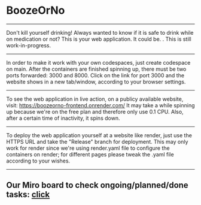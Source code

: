 # BoozeOrNo
------

Don't kill yourself drinking!
Always wanted to know if it is safe to drink while on medication or not?
This is your web application. It could be.
. 
This is still work-in-progress. 

-------

In order to make it work with your own codespaces, just create codespace on main. 
After the containers are finished spinning up, there must be two ports forwarded: 3000 and 8000.
Click on the link for port 3000 and the website shows in a new tab/window, according to your browser settings.

------------

To see the web application in live action, on a publicy available website, visit: https://boozeorno-frontend.onrender.com/
It may take a while spinning up because we're on the free plan and therefore only use 0.1 CPU. Also, after a certain time of inactivity, it spins down.

-----

To deploy the web application yourself at a website like render, just use the HTTPS URL and take the "Release" branch for deployment.
This may only work for render since we're using render.yaml file to configure the containers on render; for different pages please tweak the .yaml file according to your wishes.

---------
Our Miro board to check ongoing/planned/done tasks: [click
](https://miro.com/app/board/uXjVIDqTiSk=/?share_link_id=52710550780)
-----------
